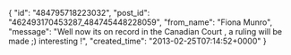  {
   "id": "484795718223032",
   "post_id": "462493170453287_484745448228059",
   "from_name": "Fiona Munro",
   "message": "Well now its on record in the Canadian Court , a ruling will be made ;)  interesting !",
   "created_time": "2013-02-25T07:14:52+0000"
 }
